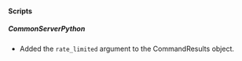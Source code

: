 
#### Scripts
##### CommonServerPython
- Added the `rate_limited` argument to the CommandResults object.
